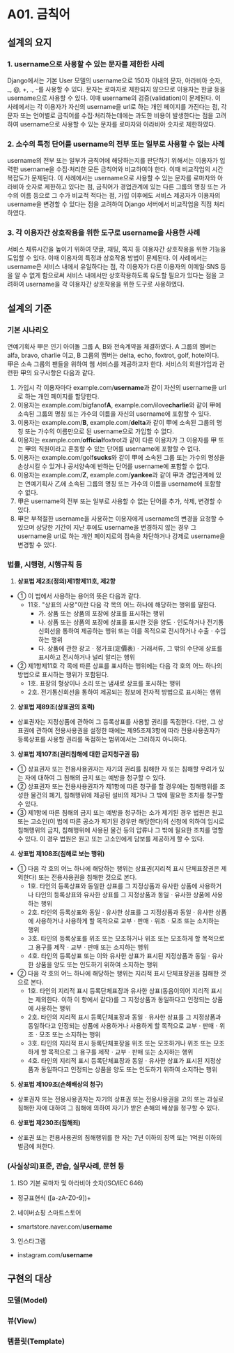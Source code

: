 # A01. 금칙어
## 설계의 요지
### 1. username으로 사용할 수 있는 문자를 제한한 사례
Django에서는 기본 User 모델의 username으로 150자 이내의 문자, 아라비아 숫자, \_, @, +, ., -를 사용할 수 있다. 문자는 로마자로 제한되지 않으므로 이용자는 한글 등을 username으로 사용할 수 있다. 이때 username의 검증(validation)이 문제된다. 이 사례에서는 각 이용자가 자신의 username을 url로 하는 개인 페이지를 가진다는 점, 각 문자 또는 언어별로 금칙어를 수집·처리하는데에는 과도한 비용이 발생한다는 점을 고려하여 username으로 사용할 수 있는 문자를 로마자와 아라비아 숫자로 제한하였다.
### 2. 소수의 특정 단어를 username의 전부 또는 일부로 사용할 수 없는 사례
username의 전부 또는 일부가 금칙어에 해당하는지를 판단하기 위해서는 이용자가 입력한 username을 수집·처리한 모든 금칙어와 비교하여야 한다. 이때 비교작업의 시간복잡도가 문제된다. 이 사례에서는 username으로 사용할 수 있는 문자를 로마자와 아라비아 숫자로 제한하고 있다는 점, 금칙어가 경업관계에 있는 다른 그룹의 명칭 또는 가수의 이름 등으로 그 수가 비교적 적다는 점, 가입 이후에도 서비스 제공자가 이용자의 username을 변경할 수 있다는 점을 고려하여 Django 서버에서 비교작업을 직접 처리하였다.
### 3. 각 이용자간 상호작용을 위한 도구로 username을 사용한 사례
서비스 체류시간을 높이기 위하여 댓글, 채팅, 쪽지 등 이용자간 상호작용을 위한 기능을 도입할 수 있다. 이때 이용자의 특정과 상호작용 방법이 문제된다. 이 사례에서는 username은 서비스 내에서 유일하다는 점, 각 이용자가 다른 이용자의 이메일·SNS 등을 알 수 없게 함으로써 서비스 내에서만 상호작용하도록 유도할 필요가 있다는 점을 고려하여 username을 각 이용자간 상호작용을 위한 도구로 사용하였다.

## 설계의 기준
### 기본 시나리오
연예기획사 甲은 인기 아이돌 그룹 A, B와 전속계약을 체결하였다. A 그룹의 멤버는 alfa, bravo, charlie 이고, B 그룹의 멤버는 delta, echo, foxtrot, golf, hotel이다. 甲은 소속 그룹의 팬들을 위하여 웹 서비스를 제공하고자 한다. 서비스의 회원가입과 관련한 甲의 요구사항은 다음과 같다.
1. 가입시 각 이용자마다 example.com/**username**과 같이 자신의 username을 url로 하는 개인 페이지를 할당한다.
2. 이용자는 example.com/bigfanof**A**, example.com/ilove**charlie**와 같이 甲에 소속된 그룹의 명칭 또는 가수의 이름을 자신의 username에 포함할 수 있다.
3. 이용자는 example.com/**B**, example.com/**delta**과 같이 甲에 소속된 그룹의 명칭 또는 가수의 이름만으로 된 username으로 가입할 수 없다.
4. 이용자는 example.com/**official**foxtrot과 같이 다른 이용자가 그 이용자를 甲 또는 甲의 직원이라고 혼동할 수 있는 단어를 username에 포함할 수 없다.
5. 이용자는 example.com/golf**sucks**와 같이 甲에 소속된 그룹 또는 가수의 명성을 손상시킬 수 있거나 공서양속에 반하는 단어를 username에 포함할 수 없다.
6. 이용자는 example.com/**Z**, example.com/**yankee**과 같이 甲과 경업관계에 있는 연예기획사 乙에 소속된 그룹의 명칭 또는 가수의 이름을 username에 포함할 수 없다.
7. 甲은 username의 전부 또는 일부로 사용할 수 없는 단어를 추가, 삭제, 변경할 수 있다.
8. 甲은 부적절한 username을 사용하는 이용자에게 username의 변경을 요청할 수 있으며 상당한 기간이 지난 후에도 username을 변경하지 않는 경우 그 username을 url로 하는 개인 페이지로의 접속을 차단하거나 강제로 username을 변경할 수 있다.

### 법률, 시행령, 시행규칙 등
1. **상표법 제2조(정의)제1항제11호, 제2항**
* ① 이 법에서 사용하는 용어의 뜻은 다음과 같다.
	* 11호. "상표의 사용"이란 다음 각 목의 어느 하나에 해당하는 행위를 말한다.
		* 가. 상품 또는 상품의 포장에 상표를 표시하는 행위
		* 나. 상품 또는 상품의 포장에 상표를 표시한 것을 양도ㆍ인도하거나 전기통신회선을 통하여 제공하는 행위 또는 이를 목적으로 전시하거나 수출ㆍ수입하는 행위
		* 다. 상품에 관한 광고ㆍ정가표(定價表)ㆍ거래서류, 그 밖의 수단에 상표를 표시하고 전시하거나 널리 알리는 행위
* ② 제1항제11호 각 목에 따른 상표를 표시하는 행위에는 다음 각 호의 어느 하나의 방법으로 표시하는 행위가 포함된다.
	* 1호. 표장의 형상이나 소리 또는 냄새로 상표를 표시하는 행위
	* 2호. 전기통신회선을 통하여 제공되는 정보에 전자적 방법으로 표시하는 행위

2. **상표법 제89조(상표권의 효력)**
* 상표권자는 지정상품에 관하여 그 등록상표를 사용할 권리를 독점한다. 다만, 그 상표권에 관하여 전용사용권을 설정한 때에는 제95조제3항에 따라 전용사용권자가 등록상표를 사용할 권리를 독점하는 범위에서는 그러하지 아니하다.

3. **상표법 제107조(권리침해에 대한 금지청구권 등)**
* ① 상표권자 또는 전용사용권자는 자기의 권리를 침해한 자 또는 침해할 우려가 있는 자에 대하여 그 침해의 금지 또는 예방을 청구할 수 있다.
* ② 상표권자 또는 전용사용권자가 제1항에 따른 청구를 할 경우에는 침해행위를 조성한 물건의 폐기, 침해행위에 제공된 설비의 제거나 그 밖에 필요한 조치를 청구할 수 있다.
* ③ 제1항에 따른 침해의 금지 또는 예방을 청구하는 소가 제기된 경우 법원은 원고 또는 고소인(이 법에 따른 공소가 제기된 경우만 해당한다)의 신청에 의하여 임시로 침해행위의 금지, 침해행위에 사용된 물건 등의 압류나 그 밖에 필요한 조치를 명할 수 있다. 이 경우 법원은 원고 또는 고소인에게 담보를 제공하게 할 수 있다.

4. **상표법 제108조(침해로 보는 행위)**
* ① 다음 각 호의 어느 하나에 해당하는 행위는 상표권(지리적 표시 단체표장권은 제외한다) 또는 전용사용권을 침해한 것으로 본다.
	* 1호. 타인의 등록상표와 동일한 상표를 그 지정상품과 유사한 상품에 사용하거나 타인의 등록상표와 유사한 상표를 그 지정상품과 동일ㆍ유사한 상품에 사용하는 행위
	* 2호. 타인의 등록상표와 동일ㆍ유사한 상표를 그 지정상품과 동일ㆍ유사한 상품에 사용하거나 사용하게 할 목적으로 교부ㆍ판매ㆍ위조ㆍ모조 또는 소지하는 행위
	* 3호. 타인의 등록상표를 위조 또는 모조하거나 위조 또는 모조하게 할 목적으로 그 용구를 제작ㆍ교부ㆍ판매 또는 소지하는 행위
	* 4호. 타인의 등록상표 또는 이와 유사한 상표가 표시된 지정상품과 동일ㆍ유사한 상품을 양도 또는 인도하기 위하여 소지하는 행위
* ② 다음 각 호의 어느 하나에 해당하는 행위는 지리적 표시 단체표장권을 침해한 것으로 본다.
	* 1호. 타인의 지리적 표시 등록단체표장과 유사한 상표(동음이의어 지리적 표시는 제외한다. 이하 이 항에서 같다)를 그 지정상품과 동일하다고 인정되는 상품에 사용하는 행위
	* 2호. 타인의 지리적 표시 등록단체표장과 동일ㆍ유사한 상표를 그 지정상품과 동일하다고 인정되는 상품에 사용하거나 사용하게 할 목적으로 교부ㆍ판매ㆍ위조ㆍ모조 또는 소지하는 행위
	* 3호. 타인의 지리적 표시 등록단체표장을 위조 또는 모조하거나 위조 또는 모조하게 할 목적으로 그 용구를 제작ㆍ교부ㆍ판매 또는 소지하는 행위
	* 4호. 타인의 지리적 표시 등록단체표장과 동일ㆍ유사한 상표가 표시된 지정상품과 동일하다고 인정되는 상품을 양도 또는 인도하기 위하여 소지하는 행위

5. **상표법 제109조(손해배상의 청구)**
* 상표권자 또는 전용사용권자는 자기의 상표권 또는 전용사용권을 고의 또는 과실로 침해한 자에 대하여 그 침해에 의하여 자기가 받은 손해의 배상을 청구할 수 있다.

6. **상표법 제230조(침해죄)**
* 상표권 또는 전용사용권의 침해행위를 한 자는 7년 이하의 징역 또는 1억원 이하의 벌금에 처한다.

### (사실상의)표준, 관습, 실무사례, 문헌 등
1. ISO 기본 로마자 및 아라비아 숫자(ISO/IEC 646)
* 정규표현식 ([a-zA-Z0-9])+
2. 네이버쇼핑 스마트스토어
* smartstore.naver.com/**username**
3. 인스타그램
* instagram.com/**username**

## 구현의 대상
### 모델(Model)
### 뷰(View)
### 템플릿(Template)